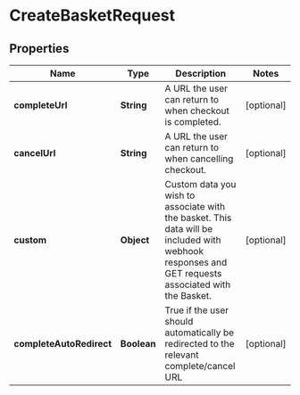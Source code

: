 

# CreateBasketRequest


## Properties

| Name | Type | Description | Notes |
|------------ | ------------- | ------------- | -------------|
|**completeUrl** | **String** | A URL the user can return to when checkout is completed. |  [optional] |
|**cancelUrl** | **String** | A URL the user can return to when cancelling checkout. |  [optional] |
|**custom** | **Object** | Custom data you wish to associate with the basket. This data will be included with webhook responses and GET requests associated with the Basket. |  [optional] |
|**completeAutoRedirect** | **Boolean** | True if the user should automatically be redirected to the relevant complete/cancel URL |  [optional] |



